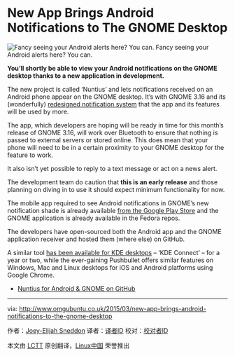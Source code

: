 New App Brings Android Notifications to The GNOME Desktop
================================================================================
![Fancy seeing your Android alerts here? You can.](http://www.omgubuntu.co.uk/wp-content/uploads/2015/02/Screen-Shot-2015-02-24-at-17.47.48.png)
Fancy seeing your Android alerts here? You can.

**You’ll shortly be able to view your Android notifications on the GNOME desktop thanks to a new application in development.**

The new project is called ‘Nuntius’ and lets notifications received on an Android phone appear on the GNOME desktop. It’s with GNOME 3.16 and its (wonderfully) [redesigned notification system][1] that the app and its features will be used by more.

The app, which developers are hoping will be ready in time for this month’s release of GNOME 3.16, will work over Bluetooth to ensure that nothing is passed to external servers or stored online. This does mean that your phone will need to be in a certain proximity to your GNOME desktop for the feature to work.

It also isn’t yet possible to reply to a text message or act on a news alert.

The development team do caution that **this is an early release** and those planning on diving in to use it should expect minimum functionality for now.

The mobile app required to see Android notifications in GNOME’s new notification shade is already available [from the Google Play Store][2] and the GNOME application is already available in the Fedora repos.

The developers have open-sourced both the Android app and the GNOME application receiver and hosted them (where else) on GitHub.

A similar tool [has been available for KDE desktops][3] – ‘KDE Connect’ – for a year or two, while the ever-gaining Pushbullet offers similar features on Windows, Mac and Linux desktops for iOS and Android platforms using Google Chrome.

- [Nuntius for Android & GNOME on GitHub][4]

--------------------------------------------------------------------------------

via: http://www.omgubuntu.co.uk/2015/03/new-app-brings-android-notifications-to-the-gnome-desktop

作者：[Joey-Elijah Sneddon][a]
译者：[译者ID](https://github.com/译者ID)
校对：[校对者ID](https://github.com/校对者ID)

本文由 [LCTT](https://github.com/LCTT/TranslateProject) 原创翻译，[Linux中国](http://linux.cn/) 荣誉推出

[a]:https://plus.google.com/117485690627814051450/?rel=author
[1]:http://www.omgubuntu.co.uk/2015/02/4-reason-why-gnome-3-16-might-be-the-best-version-yet-gallery
[2]:https://play.google.com/store/apps/details?id=org.holylobster.nuntius
[3]:http://www.omgubuntu.co.uk/2014/06/kde-connect-android-notifications-linux-desktop
[4]:https://github.com/holylobster